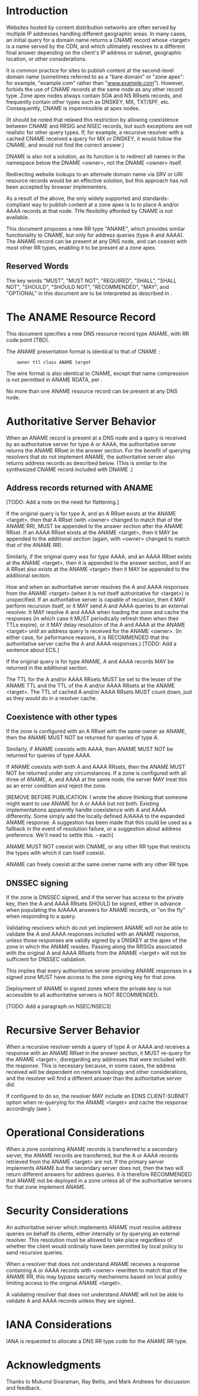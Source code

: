 # Introduction
  
Websites hosted by content distribution networks are often served by
multiple IP addresses handling different geographic areas. In many cases,
an initial query for a domain name returns a CNAME record whose \<target\>
is a name served by the CDN, and which ultimately resolves to a different
final answer depending on the client's IP address or subnet, geographic
location, or other considerations.

It is common practice for sites to publish content at the second-level
domain name (sometimes referred to as a "bare domain" or "zone apex": for
example, "example.com" rather than "www.example.com"). However,
[](#RFC1033) forbids the use of CNAME records at the same node as any
other record type. Zone apex nodes always contain SOA and NS RRsets
records, and frequently contain other types such as DNSKEY, MX, TXT/SPF,
etc. Consequently, CNAME is impermissible at apex nodes.

(It should be noted that [](#RFC4034) relaxed this restriction by allowing
coexistence between CNAME and RRSIG and NSEC records, but such exceptions
are not realistic for other query types.  If, for example, a recursive
resolver with a cached CNAME received a query for MX or DNSKEY, it would
follow the CNAME, and would not find the correct answer.)

DNAME [](#RFC6672) is also not a solution, as its function is to redirect
all names in the namespace below the DNAME \<owner\>, not the DNAME
\<owner\> itself. 

Redirecting website lookups to an alternate domain name via SRV or URI
resource records would be an effective solution, but this approach has
not been accepted by browser implementers.

As a result of the above, the only widely supported and standards-compliant
way to publish content at a zone apex is to to place A and/or AAAA records
at that node.  THe flexibility afforded by CNAME is not available.

This document proposes a new RR type "ANAME", which provides similar
functionality to CNAME, but only for address queries (type A and AAAA).
The ANAME record can be present at any DNS node, and can coexist with
most other RR types, enabling it to be present at a zone apex.

## Reserved Words

The key words "MUST", "MUST NOT", "REQUIRED", "SHALL", "SHALL NOT",
"SHOULD", "SHOULD NOT", "RECOMMENDED", "MAY", and "OPTIONAL" in this
document are to be interpreted as described in [](#RFC2119).
    
# The ANAME Resource Record

This document specifies a new DNS resource record type ANAME, with RR
code point [TBD].

The ANAME presentation format is identical to that of CNAME [](#RFC1033):
```
    owner ttl class ANAME target
```
The wire format is also identical to CNAME, except that name compression
is not permitted in ANAME RDATA, per [](#RFC3597).

No more than one ANAME resource record can be present at any DNS node.

# Authoritative Server Behavior

When an ANAME record is present at a DNS node and a query is received by an
authoritative server for type A or AAAA, the authoritative server returns
the ANAME RRset in the answer section. For the benefit of querying resolvers
that do not implement ANAME, the authoritative server also returns address
records as described below.  (This is similar to the synthesized CNAME
record included with DNAME [](#RFC6672).)

## Address records returned with ANAME

[TODO: Add a note on the need for flattening.]

If the original query is for type A, and an A RRset exists at the
ANAME \<target\>, then that A RRset (with \<owner\> changed to match that
of the ANAME RR), MUST be appended to the answer section after the ANAME
RRset.  If an AAAA RRset eixsts at the ANAME \<target\>, then it MAY be
appended to the additional section (again, with \<owner\> changed to match
that of the ANAME RR).

Similarly, if the original query was for type AAAA, and an AAAA RRset
exists at the ANAME \<target\>, then it is appended to the answer section,
and if an A RRset also exists at the ANAME \<target\> then it MAY be appended
to the additional section.

How and when an authoritative server resolves the A and AAAA responses from
the ANAME \<target\> (when it is not itself authoritative for \<target\>) is
unspecified. If an authoritative server is capable of recursion, then it
MAY perform recursion itself, or it MAY send A and AAAA queries to an
external resolver.  It MAY resolve A and AAAA when loading the zone and
cache the responses (in which case it MUST periodically refresh them when
their TTLs expire), or it MAY delay resolution of the A and AAAA at the
ANAME \<target\> until an address query is received for the ANAME
\<owner\>. (In either case, for peformance reasons, it is RECOMMENDED
that the authoritative server cache the A and AAAA responses.)
[TODO: Add a sentence about ECS.]

If the original query is for type ANAME, A and AAAA records MAY be returned
in the additional section.

The TTL for the A and/or AAAA RRsets MUST be set to the lesser of the
ANAME TTL and the TTL of the A and/or AAAA RRsets at the ANAME \<target\>.
The TTL of cached A and/or AAAA RRsets MUST count down, just as they would
do in a resolver cache.

## Coexistence with other types

If the zone is configured with an A RRset with the same owner as ANAME,
then the ANAME MUST NOT be returned for queries of type A.

Similarly, if ANAME coexists with AAAA, then ANAME MUST NOT be returned for
queries of type AAAA.

If ANAME coexists with both A and AAAA RRsets, then the ANAME MUST NOT be
returned under any circumstances. If a zone is configured with all three of
ANAME, A, and AAAA at the same node, the server MAY treat this as an error
condition and reject the zone.

[REMOVE BEFORE PUBLICATION: I wrote the above thinking that someone might
want to use ANAME for A or AAAA but not both. Existing implementations
apparently handle coexistence with A and AAAA differently. Some simply add
the locally defined A/AAAA to the expanded ANAME response. A suggestion has
been made that this could be used as a fallback in the event of resolution
failure, or a suggestion about address preference. We'll need to settle
this. - each]

ANAME MUST NOT coexist with CNAME, or any other RR type that restricts
the types with which it can itself coexist.

ANAME can freely coexist at the same owner name with any other RR type.

## DNSSEC signing

If the zone is DNSSEC signed, and if the server has access to the private
key, then the A and AAAA RRsets SHOULD be signed, either in advance when
populating the A/AAAA answers for ANAME records, or "on the fly" when
responding to a query.

Validating resolvers which do not yet implement ANAME will not be able to
validate the A and AAAA responses included with an ANAME response, unless
those responses are validly signed by a DNSKEY at the apex of the zone in
which the ANAME resides.  Passing along the RRSIGs associated with the
original A and AAAA RRsets from the ANAME \<target\> will not be sufficient
for DNSSEC validation.

This implies that every authoritative server providing ANAME responses
in a signed zone MUST have access to the zone signing key for that zone.

Deployment of ANAME in signed zones where the private key is not
accessible to all authoritative servers is NOT RECOMMENDED.

[TODO: Add a paragraph on NSEC/NSEC3]

# Recursive Server Behavior

When a recursive resolver sends a query of type A or AAAA and receives a
response with an ANAME RRset in the answer section, it MUST re-query for
the ANAME \<target\>, disregarding any addresses that were included with the
response.  This is necessary because, in some cases, the address received
will be dependent on network topology and other considerations, and the
resolver will find a different answer than the authoritative server did.

If configured to do so, the resolver MAY include an EDNS CLIENT-SUBNET
option when re-querying for the ANAME \<target\> and cache the response
accordingly (see [](#RFC7871)).

# Operational Considerations

When a zone containing ANAME records is transferred to a secondary
server, the ANAME records are transferred, but the A or AAAA records
retrieved from the ANAME \<target\> are not. If the primary server
implements ANAME but the secondary server does not, then the two will
return different answers for address queries. It is therefore RECOMMENDED
that ANAME not be deployed in a zone unless all of the authoritative
servers for that zone implement ANAME.

# Security Considerations

An authoritative server which implements ANAME must resolve address
queries on behalf its clients, either internally or by querying an
external resolver. This resolution must be allowed to take place
regardless of whether the client would ordinaily have been permitted
by local policy to send recursive queries.

When a resolver that does not understand ANAME receives a response
containing A or AAAA records with \<owner\> rewritten to match that of the
ANAME RR, this may bypass security mechanisms based on local policy
limiting access to the original ANAME \<target\>.
 
A validating resolver that does not understand ANAME will not be able to
validate A and AAAA records unless they are signed.

# IANA Considerations

IANA is requested to allocate a DNS RR type code for the ANAME RR type.

# Acknowledgments

Thanks to Mukund Sivaraman, Ray Bellis, and Mark Andrews for discussion
and feedback.
